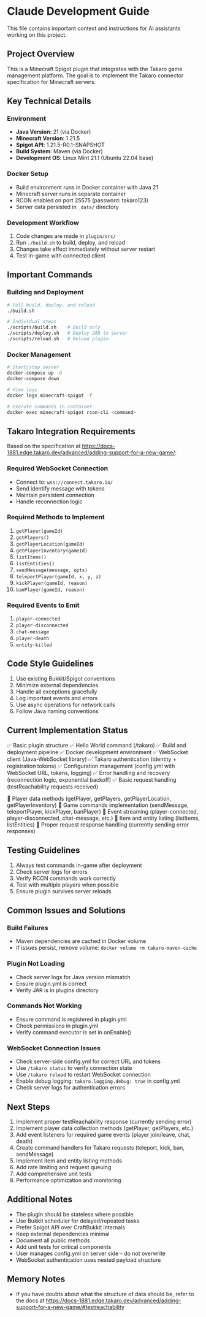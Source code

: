 # Claude Development Guide

This file contains important context and instructions for AI assistants working on this project.

## Project Overview

This is a Minecraft Spigot plugin that integrates with the Takaro game management platform. The goal is to implement the Takaro connector specification for Minecraft servers.

## Key Technical Details

### Environment

- **Java Version**: 21 (via Docker)
- **Minecraft Version**: 1.21.5
- **Spigot API**: 1.21.5-R0.1-SNAPSHOT
- **Build System**: Maven (via Docker)
- **Development OS**: Linux Mint 21.1 (Ubuntu 22.04 base)

### Docker Setup

- Build environment runs in Docker container with Java 21
- Minecraft server runs in separate container
- RCON enabled on port 25575 (password: takaro123)
- Server data persisted in `_data/` directory

### Development Workflow

1. Code changes are made in `plugin/src/`
2. Run `./build.sh` to build, deploy, and reload
3. Changes take effect immediately without server restart
4. Test in-game with connected client

## Important Commands

### Building and Deployment

```bash
# Full build, deploy, and reload
./build.sh

# Individual steps
./scripts/build.sh    # Build only
./scripts/deploy.sh   # Deploy JAR to server
./scripts/reload.sh   # Reload plugin
```

### Docker Management

```bash
# Start/stop server
docker-compose up -d
docker-compose down

# View logs
docker logs minecraft-spigot -f

# Execute commands in container
docker exec minecraft-spigot rcon-cli <command>
```

## Takaro Integration Requirements

Based on the specification at https://docs-1881.edge.takaro.dev/advanced/adding-support-for-a-new-game/:

### Required WebSocket Connection

- Connect to: `wss://connect.takaro.io/`
- Send identify message with tokens
- Maintain persistent connection
- Handle reconnection logic

### Required Methods to Implement

1. `getPlayer(gameId)`
2. `getPlayers()`
3. `getPlayerLocation(gameId)`
4. `getPlayerInventory(gameId)`
5. `listItems()`
6. `listEntities()`
7. `sendMessage(message, opts)`
8. `teleportPlayer(gameId, x, y, z)`
9. `kickPlayer(gameId, reason)`
10. `banPlayer(gameId, reason)`

### Required Events to Emit

1. `player-connected`
2. `player-disconnected`
3. `chat-message`
4. `player-death`
5. `entity-killed`

## Code Style Guidelines

1. Use existing Bukkit/Spigot conventions
2. Minimize external dependencies
3. Handle all exceptions gracefully
4. Log important events and errors
5. Use async operations for network calls
6. Follow Java naming conventions

## Current Implementation Status

✅ Basic plugin structure
✅ Hello World command (/takaro)
✅ Build and deployment pipeline
✅ Docker development environment
✅ WebSocket client (Java-WebSocket library)
✅ Takaro authentication (identity + registration tokens)
✅ Configuration management (config.yml with WebSocket URL, tokens, logging)
✅ Error handling and recovery (reconnection logic, exponential backoff)
✅ Basic request handling (testReachability requests received)

🔲 Player data methods (getPlayer, getPlayers, getPlayerLocation, getPlayerInventory)
🔲 Game commands implementation (sendMessage, teleportPlayer, kickPlayer, banPlayer)
🔲 Event streaming (player-connected, player-disconnected, chat-message, etc.)
🔲 Item and entity listing (listItems, listEntities)
🔲 Proper request response handling (currently sending error responses)

## Testing Guidelines

1. Always test commands in-game after deployment
2. Check server logs for errors
3. Verify RCON commands work correctly
4. Test with multiple players when possible
5. Ensure plugin survives server reloads

## Common Issues and Solutions

### Build Failures

- Maven dependencies are cached in Docker volume
- If issues persist, remove volume: `docker volume rm takaro-maven-cache`

### Plugin Not Loading

- Check server logs for Java version mismatch
- Ensure plugin.yml is correct
- Verify JAR is in plugins directory

### Commands Not Working

- Ensure command is registered in plugin.yml
- Check permissions in plugin.yml
- Verify command executor is set in onEnable()

### WebSocket Connection Issues

- Check server-side config.yml for correct URL and tokens
- Use `/takaro status` to verify connection state
- Use `/takaro reload` to restart WebSocket connection
- Enable debug logging: `takaro.logging.debug: true` in config.yml
- Check server logs for authentication errors

## Next Steps

1. Implement proper testReachability response (currently sending error)
2. Implement player data collection methods (getPlayer, getPlayers, etc.)
3. Add event listeners for required game events (player join/leave, chat, death)
4. Create command handlers for Takaro requests (teleport, kick, ban, sendMessage)
5. Implement item and entity listing methods
6. Add rate limiting and request queuing
7. Add comprehensive unit tests
8. Performance optimization and monitoring

## Additional Notes

- The plugin should be stateless where possible
- Use Bukkit scheduler for delayed/repeated tasks
- Prefer Spigot API over CraftBukkit internals
- Keep external dependencies minimal
- Document all public methods
- Add unit tests for critical components
- User manages config.yml on server side - do not overwrite
- WebSocket authentication uses nested payload structure

## Memory Notes

- If you have doubts about what the structure of data should be, refer to the docs at https://docs-1881.edge.takaro.dev/advanced/adding-support-for-a-new-game/#testreachability
